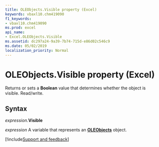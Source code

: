 ```yaml
---
title: OLEObjects.Visible property (Excel)
keywords: vbaxl10.chm419090
f1_keywords:
- vbaxl10.chm419090
ms.prod: excel
api_name:
- Excel.OLEObjects.Visible
ms.assetid: dc297a24-9a39-7b74-715d-e86d02c546c9
ms.date: 05/02/2019
localization_priority: Normal
---
```



# OLEObjects.Visible property (Excel)

Returns or sets a **Boolean** value that determines whether the object is visible. Read/write.


## Syntax

_expression_.**Visible**

_expression_ A variable that represents an **[OLEObjects](Excel.OLEObjects.md)** object.




[!include[Support and feedback](~/includes/feedback-boilerplate.md)]
